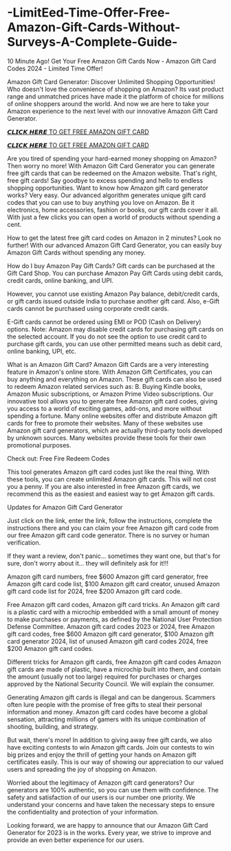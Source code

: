 # -LimitEed-Time-Offer-Free-Amazon-Gift-Cards-Without-Surveys-A-Complete-Guide-
10 Minute Ago! Get Your Free Amazon Gift Cards Now - Amazon Gift Card Codes 2024 - Limited Time Offer!

Amazon Gift Card Generator: Discover Unlimited Shopping Opportunities! Who doesn't love the convenience of shopping on Amazon? Its vast product range and unmatched prices have made it the platform of choice for millions of online shoppers around the world.
And now we are here to take your Amazon experience to the next level with our innovative Amazon Gift Card Generator. 

[𝘾𝙇𝙄𝘾𝙆 𝙃𝙀𝙍𝙀 TO GET FREE AMAZON GIFT CARD](https://earnsters.com/amazon-gift-card-generator/)

[𝘾𝙇𝙄𝘾𝙆 𝙃𝙀𝙍𝙀 TO GET FREE AMAZON GIFT CARD](https://earnsters.com/amazon-gift-card-generator/)

Are you tired of spending your hard-earned money shopping on Amazon? Then worry no more! With Amazon Gift Card Generator you can generate free gift cards that can be redeemed on the Amazon website. That's right, free gift cards! Say goodbye to excess spending and hello to endless shopping opportunities. Want to know how Amazon gift card generator works? Very easy. Our advanced algorithm generates unique gift card codes that you can use to buy anything you love on Amazon. Be it electronics, home accessories, fashion or books, our gift cards cover it all. With just a few clicks you can open a world of products without spending a cent.

How to get the latest free gift card codes on Amazon in 2 minutes? Look no further! With our advanced Amazon Gift Card Generator, you can easily buy Amazon Gift Cards without spending any money.

How do I buy Amazon Pay Gift Cards? Gift cards can be purchased at the Gift Card Shop.
You can purchase Amazon Pay Gift Cards using debit cards, credit cards, online banking, and UPI.

However, you cannot use existing Amazon Pay balance, debit/credit cards, or gift cards issued outside India to purchase another gift card. Also, e-Gift cards cannot be purchased using corporate credit cards.

E-Gift cards cannot be ordered using EMI or POD (Cash on Delivery) options.
Note: Amazon may disable credit cards for purchasing gift cards on the selected account. If you do not see the option to use credit card to purchase gift cards, you can use other permitted means such as debit card, online banking, UPI, etc.

What is an Amazon Gift Card? Amazon Gift Cards are a very interesting feature in Amazon's online store. With Amazon Gift Certificates, you can buy anything and everything on Amazon. These gift cards can also be used to redeem Amazon related services such as: B. Buying Kindle books, Amazon Music subscriptions, or Amazon Prime Video subscriptions.
Our innovative tool allows you to generate free Amazon gift card codes, giving you access to a world of exciting games, add-ons, and more without spending a fortune.
Many online websites offer and distribute Amazon gift cards for free to promote their websites. Many of these websites use Amazon gift card generators, which are actually third-party tools developed by unknown sources. Many websites provide these tools for their own promotional purposes.

Check out: Free Fire Redeem Codes

This tool generates Amazon gift card codes just like the real thing. With these tools, you can create unlimited Amazon gift cards. This will not cost you a penny.
If you are also interested in free Amazon gift cards, we recommend this as the easiest and easiest way to get Amazon gift cards.

Updates for Amazon Gift Card Generator

Just click on the link, enter the link, follow the instructions, complete the instructions there and you can claim your free Amazon gift card code from our free Amazon gift card code generator. There is no survey or human verification.

If they want a review, don't panic... sometimes they want one, but that's for sure, don't worry about it... they will definitely ask for it!!!

Amazon gift card numbers, free $600 Amazon gift card generator, free Amazon gift card code list, $100 Amazon gift card creator, unused Amazon gift card code list for 2024, free $200 Amazon gift card code.

Free Amazon gift card codes, Amazon gift card tricks. An Amazon gift card is a plastic card with a microchip embedded with a small amount of money to make purchases or payments, as defined by the National User Protection Defense Committee. Amazon gift card codes 2023 or 2024, free Amazon gift card codes, free $600 Amazon gift card generator, $100 Amazon gift card generator 2024, list of unused Amazon gift card codes 2024, free $200 Amazon gift card codes.

Different tricks for Amazon gift cards, free Amazon gift card codes Amazon gift cards are made of plastic, have a microchip built into them, and contain the amount (usually not too large) required for purchases or charges approved by the National Security Council. We will explain the consumer.

Generating Amazon gift cards is illegal and can be dangerous. Scammers often lure people with the promise of free gifts to steal their personal information and money. Amazon gift card codes have become a global sensation, attracting millions of gamers with its unique combination of shooting, building, and strategy. 

But wait, there's more! In addition to giving away free gift cards, we also have exciting contests to win Amazon gift cards. Join our contests to win big prizes and enjoy the thrill of getting your hands on Amazon gift certificates easily. This is our way of showing our appreciation to our valued users and spreading the joy of shopping on Amazon.

Worried about the legitimacy of Amazon gift card generators? Our generators are 100% authentic, so you can use them with confidence. The safety and satisfaction of our users is our number one priority. We understand your concerns and have taken the necessary steps to ensure the confidentiality and protection of your information.

Looking forward, we are happy to announce that our Amazon Gift Card Generator for 2023 is in the works. Every year, we strive to improve and provide an even better experience for our users.
